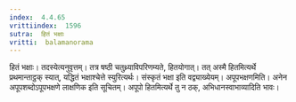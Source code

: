 ```yaml
---
index:  4.4.65
vrittiindex:  1596
sutra:  हितं भक्षाः
vritti:  balamanorama 
---
```


हितं भक्षाः। तदस्येत्यनुवृत्तम्। तत्र षष्ठी चतुथ्र्याविपरिणम्यते, हितयोगात्। तत् अस्मै हितमित्यर्थे प्रथमान्ताट्ठक् स्यात्, यद्धितं भक्षाश्चेत्ते स्युरित्यर्थः। संस्कृतं भक्षा इति वद्व्याख्येयम्। अपूपभक्षणमिति। अनेन अपूपशब्दोऽपूपभक्षणे लाक्षणिक इति सूचितम्। अपूपो हितमित्यर्थे तु न ठक्, अभिधानस्वाभाव्यादिति भावः। 

